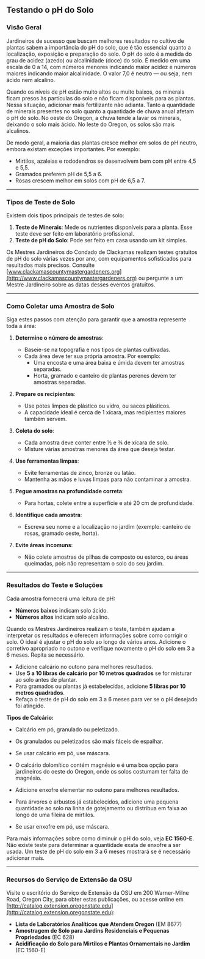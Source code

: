 ## Testando o pH do Solo

### Visão Geral

Jardineiros de sucesso que buscam melhores resultados no cultivo de plantas sabem a importância do pH do solo, que é tão essencial quanto a localização, exposição e preparação do solo. O pH do solo é a medida do grau de acidez (azedo) ou alcalinidade (doce) do solo. É medido em uma escala de 0 a 14, com números menores indicando maior acidez e números maiores indicando maior alcalinidade. O valor 7,0 é neutro — ou seja, nem ácido nem alcalino.

Quando os níveis de pH estão muito altos ou muito baixos, os minerais ficam presos às partículas do solo e não ficam disponíveis para as plantas. Nessa situação, adicionar mais fertilizante não adianta. Tanto a quantidade de minerais presentes no solo quanto a quantidade de chuva anual afetam o pH do solo. No oeste do Oregon, a chuva tende a lavar os minerais, deixando o solo mais ácido. No leste do Oregon, os solos são mais alcalinos.

De modo geral, a maioria das plantas cresce melhor em solos de pH neutro, embora existam exceções importantes. Por exemplo:

- Mirtilos, azaleias e rododendros se desenvolvem bem com pH entre 4,5 e 5,5.
- Gramados preferem pH de 5,5 a 6.
- Rosas crescem melhor em solos com pH de 6,5 a 7.

---

### Tipos de Teste de Solo

Existem dois tipos principais de testes de solo:

1. **Teste de Minerais**: Mede os nutrientes disponíveis para a planta. Esse teste deve ser feito em laboratório profissional.
2. **Teste de pH do Solo**: Pode ser feito em casa usando um kit simples.

Os Mestres Jardineiros do Condado de Clackamas realizam testes gratuitos de pH do solo várias vezes por ano, com equipamentos sofisticados para resultados mais precisos. Consulte [www.clackamascountymastergardeners.org](http://www.clackamascountymastergardeners.org) ou pergunte a um Mestre Jardineiro sobre as datas desses eventos gratuitos.

---

### Como Coletar uma Amostra de Solo

Siga estes passos com atenção para garantir que a amostra represente toda a área:

1. **Determine o número de amostras**:
   - Baseie-se na topografia e nos tipos de plantas cultivadas.
   - Cada área deve ter sua própria amostra. Por exemplo:
     - Uma encosta e uma área baixa e úmida devem ter amostras separadas.
     - Horta, gramado e canteiro de plantas perenes devem ter amostras separadas.

2. **Prepare os recipientes**:
   - Use potes limpos de plástico ou vidro, ou sacos plásticos.
   - A capacidade ideal é cerca de 1 xícara, mas recipientes maiores também servem.

3. **Coleta do solo**:
   - Cada amostra deve conter entre ½ e ¾ de xícara de solo.
   - Misture várias amostras menores da área que deseja testar.

4. **Use ferramentas limpas**:
   - Evite ferramentas de zinco, bronze ou latão.
   - Mantenha as mãos e luvas limpas para não contaminar a amostra.

5. **Pegue amostras na profundidade correta**:
   - Para hortas, colete entre a superfície e até 20 cm de profundidade.

6. **Identifique cada amostra**:
   - Escreva seu nome e a localização no jardim (exemplo: canteiro de rosas, gramado oeste, horta).

7. **Evite áreas incomuns**:
   - Não colete amostras de pilhas de composto ou esterco, ou áreas queimadas, pois não representam o solo do seu jardim.

---

### Resultados do Teste e Soluções

Cada amostra fornecerá uma leitura de pH:

- **Números baixos** indicam solo ácido.
- **Números altos** indicam solo alcalino.

Quando os Mestres Jardineiros realizam o teste, também ajudam a interpretar os resultados e oferecem informações sobre como corrigir o solo. O ideal é ajustar o pH do solo ao longo de vários anos. Adicione o corretivo apropriado no outono e verifique novamente o pH do solo em 3 a 6 meses. Repita se necessário.


- Adicione calcário no outono para melhores resultados.
- Use **5 a 10 libras de calcário por 10 metros quadrados** se for misturar ao solo antes de plantar.
- Para gramados ou plantas já estabelecidas, adicione **5 libras por 10 metros quadrados**.
- Refaça o teste de pH do solo em 3 a 6 meses para ver se o pH desejado foi atingido.

**Tipos de Calcário:**

- Calcário em pó, granulado ou peletizado.
- Os granulados ou peletizados são mais fáceis de espalhar.
- Se usar calcário em pó, use máscara.
- O calcário dolomítico contém magnésio e é uma boa opção para jardineiros do oeste do Oregon, onde os solos costumam ter falta de magnésio.


- Adicione enxofre elementar no outono para melhores resultados.
- Para árvores e arbustos já estabelecidos, adicione uma pequena quantidade ao solo na linha de gotejamento ou distribua em faixa ao longo de uma fileira de mirtilos.
- Se usar enxofre em pó, use máscara.

Para mais informações sobre como diminuir o pH do solo, veja **EC 1560-E**. Não existe teste para determinar a quantidade exata de enxofre a ser usada. Um teste de pH do solo em 3 a 6 meses mostrará se é necessário adicionar mais.

---

### Recursos do Serviço de Extensão da OSU

Visite o escritório do Serviço de Extensão da OSU em 200 Warner-Milne Road, Oregon City, para obter estas publicações, ou acesse online em [http://catalog.extension.oregonstate.edu](http://catalog.extension.oregonstate.edu):

- **Lista de Laboratórios Analíticos que Atendem Oregon** (EM 8677)
- **Amostragem de Solo para Jardins Residenciais e Pequenas Propriedades** (EC 628)
- **Acidificação do Solo para Mirtilos e Plantas Ornamentais no Jardim** (EC 1560-E)
